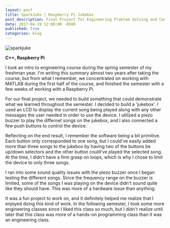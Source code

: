 ```yaml
---
layout: post
title: SparkJuke | Raspberry Pi Jukebox
post_description: Final Project for Engineering Problem Solving and Computation course.
date: 2017-04-19 12:00:00 -0500
published: true
categories: blog
---
```

<img class="img-wide" src="https://i.imgur.com/kWSXrpI.jpg" alt="sparkjuke"><span class="right">

**C++, Raspberry Pi**

I took an intro to engineering course during the spring semester of my freshman year. I'm writing this summary almost two years after taking the course, but from what I remember, we concentrated on working with MATLAB during the first half of the course, and finished the semester with a few weeks of working with a Raspberry Pi.

For our final project, we needed to build something that could demonstrate what we learned throughout the semester. I decided to build a 'jukebox'. I used an LCD to display the current song being played along with any other messages the user needed in order to use the device. I utilized a piezo buzzer to play the differnet songs on the jukebox, and I also connected a few push buttons to control the device.

Reflecting on the end result, I remember the software being a bit primitive. Each button only corresponded to one song, but I could've easily added more than three songs to the jukebox by having two of the buttons be up/down selectors and the other button could've played the selected song. At the time, I didn't have a firm grasp on loops, which is why I chose to limit the device to only three songs.

I ran into some sound quality issues with the piezo buzzer once I began testing the different songs. Since the frequency range on the buzzer is limited, some of the songs I was playing on the device didn't sound quite like they should have. This was more of a hardware issue than anything.

It was a fun project to work on, and it definitely helped me realize that I enjoyed doing this kind of work. In the following semester, I took some more engineering classes since I liked this class so much, but I didn't realize until later that this class was more of a hands-on programming class than it was an engineering class.
